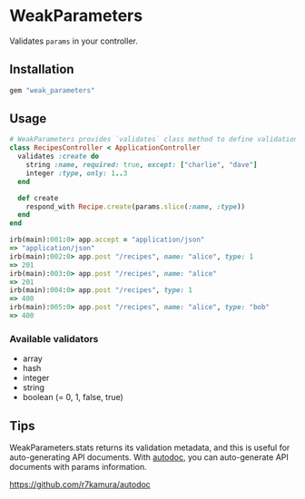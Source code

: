# WeakParameters
Validates `params` in your controller.

## Installation
```ruby
gem "weak_parameters"
```

## Usage
```ruby
# WeakParameters provides `validates` class method to define validations.
class RecipesController < ApplicationController
  validates :create do
    string :name, required: true, except: ["charlie", "dave"]
    integer :type, only: 1..3
  end

  def create
    respond_with Recipe.create(params.slice(:name, :type))
  end
end
```

```ruby
irb(main):001:0> app.accept = "application/json"
=> "application/json"
irb(main):002:0> app.post "/recipes", name: "alice", type: 1
=> 201
irb(main):003:0> app.post "/recipes", name: "alice"
=> 201
irb(main):004:0> app.post "/recipes", type: 1
=> 400
irb(main):005:0> app.post "/recipes", name: "alice", type: "bob"
=> 400
```

### Available validators
* array
* hash
* integer
* string
* boolean (= 0, 1, false, true)

## Tips
WeakParameters.stats returns its validation metadata, and this is useful for auto-generating API documents.
With [autodoc](https://github.com/r7kamura/autodoc), you can auto-generate API documents with params information.

https://github.com/r7kamura/autodoc
